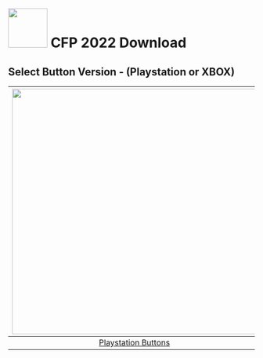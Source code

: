 # <img width="80" src="https://github.com/dylanhale/ScorebugMods/blob/main/assets/images/CFP.png"> CFP 2022 Download


## Select Button Version - (Playstation or XBOX)
| <img width="500" src="https://github.com/dylanhale/ScorebugMods/blob/main/assets/images/PlaystationC.png">  | <img width="500" src="https://github.com/dylanhale/ScorebugMods/blob/main/assets/images/XboxC.png">
|:---:|:---:|
| [Playstation Buttons](https://www.mediafire.com/file/26v0o4cyfp6ew3t/CFP22-PSButtons.rar/file) | [XBOX Buttons](https://www.mediafire.com/file/t2amctftb8map8v/CFP22-XboxButtons.rar/file) |